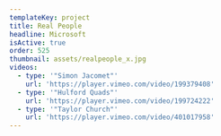 ```yaml
---
templateKey: project
title: Real People
headline: Microsoft
isActive: true
order: 525
thumbnail: assets/realpeople_x.jpg
videos:
  - type: '"Simon Jacomet"'
    url: 'https://player.vimeo.com/video/199379408'
  - type: '"Hulford Quads"'
    url: 'https://player.vimeo.com/video/199724222'
  - type: '"Taylor Church"'
    url: 'https://player.vimeo.com/video/401017958'
---
```

